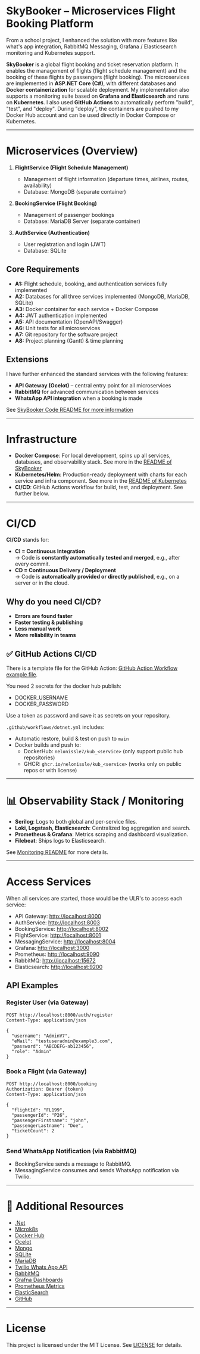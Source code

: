 # SkyBooker – Microservices Flight Booking Platform

From a school project, I enhanced the solution with more features like what's app integration, RabbitMQ Messaging, Grafana / Elasticsearch monitoring and Kubernetes support.

**SkyBooker** is a global flight booking and ticket reservation platform. It enables the management of flights (flight schedule management) and the booking of these flights by passengers (flight booking). The microservices are implemented in **ASP.NET Core (C#)**, with different databases and **Docker containerization** for scalable deployment. My implementation also supports a monitoring suite based on **Grafana and Elasticsearch** and runs on **Kubernetes**. I also used **GitHub Actions** to automatically perform "build", "test", and "deploy". During "deploy", the containers are pushed to my Docker Hub account and can be used directly in Docker Compose or Kubernetes.

---

# Microservices (Overview)

1. **FlightService (Flight Schedule Management)**
    - Management of flight information (departure times, airlines, routes, availability)
    - Database: MongoDB (separate container)

2. **BookingService (Flight Booking)**
    - Management of passenger bookings
    - Database: MariaDB Server (separate container)

3. **AuthService (Authentication)**
    - User registration and login (JWT)
    - Database: SQLite

## Core Requirements

- **A1:** Flight schedule, booking, and authentication services fully implemented  
- **A2:** Databases for all three services implemented (MongoDB, MariaDB, SQLite)  
- **A3:** Docker container for each service + Docker Compose  
- **A4:** JWT authentication implemented  
- **A5:** API documentation (OpenAPI/Swagger)  
- **A6:** Unit tests for all microservices  
- **A7:** Git repository for the software project  
- **A8:** Project planning (Gantt) & time planning  

## Extensions

I have further enhanced the standard services with the following features:

- **API Gateway (Ocelot)** – central entry point for all microservices
- **RabbitMQ** for advanced communication between services 
- **WhatsApp API integration** when a booking is made

See [SkyBooker Code README for more information](SkyBooker/README.md)

---

# Infrastructure

- **Docker Compose**: For local development, spins up all services, databases, and observability stack. See more in the [README of SkyBooker](SkyBooker/README.md)
- **Kubernetes/Helm**: Production-ready deployment with charts for each service and infra component. See more in the [README of Kubernetes](Kubernetes/README.md)
- **CI/CD**: GitHub Actions workflow for build, test, and deployment. See further below.

---

# CI/CD

**CI/CD** stands for:
- **CI = Continuous Integration**  
  → Code is **constantly automatically tested and merged**, e.g., after every commit.
- **CD = Continuous Delivery / Deployment**  
  → Code is **automatically provided or directly published**, e.g., on a server or in the cloud.

## Why do you need CI/CD?
- **Errors are found faster**
- **Faster testing & publishing**
- **Less manual work**
- **More reliability in teams**

## ✅ GitHub Actions CI/CD
There is a template file for the GitHub Action: [GitHub Action Workflow example file](githubaction-template.yml).

You need 2 secrets for the docker hub publish:
- DOCKER_USERNAME
- DOCKER_PASSWORD

Use a token as password and save it as secrets on your repository.

`.github/workflows/dotnet.yml` includes:
- Automatic restore, build & test on push to `main`
- Docker builds and push to:
  - DockerHub: `nelonissle7/kub_<service>` (only support public hub repositories)
  - GHCR: `ghcr.io/nelonissle/kub_<service>` (works only on public repos or with license)

---

# 📊 Observability Stack / Monitoring
- **Serilog**: Logs to both global and per-service files.
- **Loki, Logstash, Elasticsearch**: Centralized log aggregation and search.
- **Prometheus & Grafana**: Metrics scraping and dashboard visualization.
- **Filebeat**: Ships logs to Elasticsearch.

See [Monitoring README](SkyBooker/Monitoring/README.md) for more details.

---

# Access Services
When all services are started, those would be the ULR's to access each service:

   - API Gateway: [http://localhost:8000](http://localhost:8000)
   - AuthService: [http://localhost:8003](http://localhost:8003)
   - BookingService: [http://localhost:8002](http://localhost:8002)
   - FlightService: [http://localhost:8001](http://localhost:8001)
   - MessagingService: [http://localhost:8004](http://localhost:8004)
   - Grafana: [http://localhost:3000](http://localhost:3000)
   - Prometheus: [http://localhost:9090](http://localhost:9090)
   - RabbitMQ: [http://localhost:15672](http://localhost:15672)
   - Elasticsearch: [http://localhost:9200](http://localhost:9200)

## API Examples

### Register User (via Gateway)
```http
POST http://localhost:8000/auth/register
Content-Type: application/json

{
  "username": "AdminV7",
  "eMail": "testuseradmin@example3.com",
  "password": "ABCDEFG-ab123456",
  "role": "Admin"
}
```

### Book a Flight (via Gateway)
```http
POST http://localhost:8000/booking
Authorization: Bearer {token}
Content-Type: application/json

{
  "flightId": "FL199",
  "passengerId": "P26",
  "passengerFirstname": "john",
  "passengerLastname": "Doe",
  "ticketCount": 2
}
```

### Send WhatsApp Notification (via RabbitMQ)
- BookingService sends a message to RabbitMQ.
- MessagingService consumes and sends WhatsApp notification via Twilio.

---

# 📄 Additional Resources
- [.Net](https://dotnet.microsoft.com/en-us/)
- [Microk8s](https://microk8s.io)
- [Docker Hub](https://www.docker.com)
- [Ocelot](https://learn.microsoft.com/en-us/dotnet/architecture/microservices/multi-container-microservice-net-applications/implement-api-gateways-with-ocelot)
- [Mongo](https://www.mongodb.com)
- [SQLite](https://sqlite.org)
- [MariaDB](https://mariadb.org)
- [Twilio Whats App API](https://www.twilio.com/)
- [RabbitMQ](https://www.rabbitmq.com)
- [Grafna Dashboards](https://grafana.com)
- [Prometheus Metrics](https://prometheus.io)
- [ElasticSearch](https://www.elastic.co/)
- [GitHub](https://github.com)
---

# License

This project is licensed under the MIT License. See [LICENSE](LICENSE) for details.

